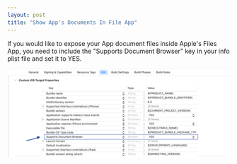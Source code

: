 ```yaml
---
layout: post
title: "Show App's Documents In File App"
---
```


If you would like to expose your App document files inside Apple's Files App, you need to include the "Supports Document Browser" key in your info plist file and set it to YES.

![supports_document_browser.png](supports_document_browser.png)

